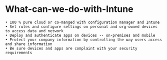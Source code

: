# What-can-we-do-with-Intune
	• 100 % pure cloud or co-manged with configuration manager and Intune
	• Set rules and configure settings on personal and org-owned devices to access data and network
	• Deploy and authenticate apps on devices -- on-premises and mobile
	• Protect your company information by controlling the way users access and share information
	• Be sure devices and apps are complaint with your security requirements


